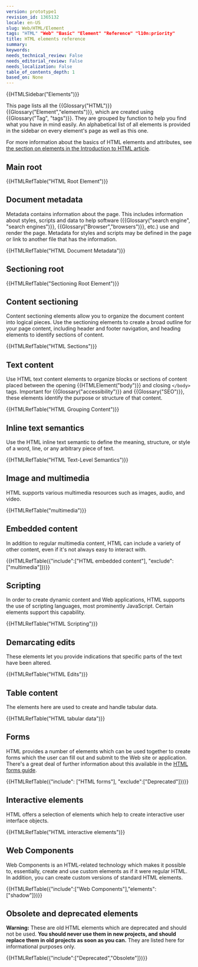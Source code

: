 ```yaml
---
version: prototype1
revision_id: 1365132
locale: en-US
slug: Web/HTML/Element
tags: "HTML" "Web" "Basic" "Element" "Reference" "l10n:priority"
title: HTML elements reference
summary: 
keywords: 
needs_technical_review: False
needs_editorial_review: False
needs_localization: False
table_of_contents_depth: 1
based_on: None
---
```

<div>{{HTMLSidebar("Elements")}}</div>

<p><span class="seoSummary">This page&nbsp;lists all the {{Glossary("HTML")}} {{Glossary("Element","elements")}}, which are created using {{Glossary("Tag", "tags")}}.</span> They are grouped by function to help you find what you have in mind easily. An alphabetical list of all elements is provided in the sidebar on every element's page as well as this one.</p>

<div class="note">
<p>For more information about the basics of HTML elements and attributes, see <a href="/en-US/docs/Web/Guide/HTML/Introduction#Elements_%E2%80%94_the_basic_building_blocks">the section on elements in the Introduction to HTML article</a>.</p>
</div>

<h2 id="Main_root">Main root</h2>

<p>{{HTMLRefTable("HTML Root Element")}}</p>

<h2 id="Document_metadata">Document metadata</h2>

<p>Metadata contains information about the page. This includes information about styles, scripts and data to help software ({{Glossary("search engine", "search engines")}}, {{Glossary("Browser","browsers")}}, etc.) use and render the page. Metadata for styles and scripts may be defined in the page or link to another file that has the information.&nbsp;</p>

<p>{{HTMLRefTable("HTML Document Metadata")}}</p>

<h2 id="Sectioning_root">Sectioning root</h2>

<p>{{HTMLRefTable("Sectioning Root Element")}}</p>

<h2 id="Content_sectioning">Content sectioning</h2>

<p>Content sectioning elements allow you to organize the document content into logical pieces. Use the sectioning elements to create a broad outline for your page content, including header and footer navigation, and heading elements to identify sections of content.&nbsp; &nbsp;</p>

<p>{{HTMLRefTable("HTML Sections")}}</p>

<h2 id="Text_content">Text content</h2>

<p>Use HTML text content elements to organize blocks or sections of content placed between the opening {{HTMLElement("body")}} and closing <code>&lt;/body&gt;</code> tags. Important for {{Glossary("accessibility")}} and {{Glossary("SEO")}}, these elements identify the purpose or structure of that content.&nbsp; &nbsp;&nbsp;&nbsp;</p>

<p>{{HTMLRefTable("HTML Grouping Content")}}</p>

<h2 id="Inline_text_semantics">Inline text semantics</h2>

<p>Use the HTML inline text semantic to define the meaning, structure, or style of a word, line, or any arbitrary piece of text.</p>

<p>{{HTMLRefTable("HTML Text-Level Semantics")}}</p>

<h2 id="Image_and_multimedia">Image and multimedia</h2>

<p>HTML supports various multimedia resources such as images, audio, and video.</p>

<p>{{HTMLRefTable("multimedia")}}</p>

<h2 id="Embedded_content">Embedded content</h2>

<p>In addition to regular multimedia content, HTML can include a variety of other content, even if it's not always easy to interact with.</p>

<p>{{HTMLRefTable({"include":["HTML embedded content"], "exclude":["multimedia"]})}}</p>

<h2 id="Scripting">Scripting</h2>

<p>In order to create dynamic content and Web applications, HTML supports the use of scripting languages, most prominently JavaScript. Certain elements support this capability.</p>

<p>{{HTMLRefTable("HTML Scripting")}}</p>

<h2 id="Demarcating_edits">Demarcating edits</h2>

<p>These elements let you provide indications that specific parts of the text have been altered.</p>

<p>{{HTMLRefTable("HTML Edits")}}</p>

<h2 id="Table_content">Table content</h2>

<p>The elements here are used to create and handle tabular data.</p>

<p>{{HTMLRefTable("HTML tabular data")}}</p>

<h2 id="Forms">Forms</h2>

<p>HTML provides a number of elements which can be used together to create forms which the user can fill out and submit to the Web site or application. There's a great deal of further information about this available in the <a href="/en-US/docs/Web/Guide/HTML/Forms">HTML forms guide</a>.</p>

<p>{{HTMLRefTable({"include": ["HTML forms"], "exclude":["Deprecated"]})}}</p>

<h2 id="Interactive_elements">Interactive elements</h2>

<p>HTML offers a selection of elements which help to create interactive user interface objects.</p>

<p>{{HTMLRefTable("HTML interactive elements")}}</p>

<h2 id="Web_Components">Web Components</h2>

<p>Web Components is an HTML-related technology which makes it possible to, essentially, create and use custom elements as if it were regular HTML. In addition, you can create custom versions of standard HTML elements.</p>

<p>{{HTMLRefTable({"include":["Web Components"],"elements":["shadow"]})}}</p>

<h2 id="Obsolete_and_deprecated_elements">Obsolete and deprecated elements</h2>

<div class="warning">
<p><strong>Warning:</strong> These are old HTML elements which are deprecated and should not be used.&nbsp;<strong>You should never use them in new projects, and should replace them in old projects as soon as you can.</strong>&nbsp;They are listed here for informational purposes only.</p>
</div>

<p>{{HTMLRefTable({"include":["Deprecated","Obsolete"]})}}</p>

